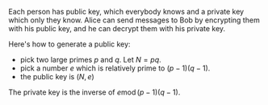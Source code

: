 Each person has public key, which everybody knows and a private key which only they know. Alice can send messages to Bob by encrypting them with his public key, and he can decrypt them with his private key. 

Here's how to generate a public key:
- pick two large primes $p$ and $q$. Let $N=pq$.
- pick a number $e$ which is relatively prime to $(p-1)(q-1)$.
- the public key is $(N, e)$

The private key is the inverse of $e \mathrm{mod}\, (p-1)(q-1)$.